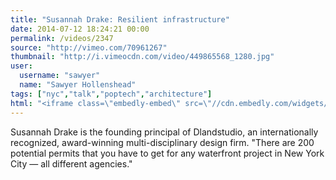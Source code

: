 ```yaml
---
title: "Susannah Drake: Resilient infrastructure"
date: 2014-07-12 18:24:21 00:00
permalink: /videos/2347
source: "http://vimeo.com/70961267"
thumbnail: "http://i.vimeocdn.com/video/449865568_1280.jpg"
user:
  username: "sawyer"
  name: "Sawyer Hollenshead"
tags: ["nyc","talk","poptech","architecture"]
html: "<iframe class=\"embedly-embed\" src=\"//cdn.embedly.com/widgets/media.html?src=http%3A%2F%2Fplayer.vimeo.com%2Fvideo%2F70961267&wmode=transparent&src_secure=1&url=http%3A%2F%2Fvimeo.com%2F70961267&image=http%3A%2F%2Fi.vimeocdn.com%2Fvideo%2F449865568_1280.jpg&key=daaebf4d9cdd46779200162d0ca86e20&type=text%2Fhtml&schema=vimeo\" width=\"1280\" height=\"720\" scrolling=\"no\" frameborder=\"0\" allowfullscreen></iframe>"
---
```


Susannah Drake is the founding principal of Dlandstudio, an internationally recognized, award-winning multi-disciplinary design firm. "There are 200 potential permits that you have to get for any waterfront project in New York City — all different agencies."